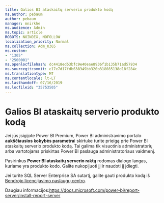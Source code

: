 ```yaml
---
title: Galios BI ataskaitų serverio produkto kodą
ms.author: pebaum
author: pebaum
manager: mnirkhe
ms.audience: Admin
ms.topic: article
ROBOTS: NOINDEX, NOFOLLOW
localization_priority: Normal
ms.collection: Adm_O365
ms.custom:
- "1305"
- "2500001"
ms.openlocfilehash: dc4418ed53bfc9e40eae8936f1b135b71ad57934
ms.sourcegitcommit: e17e7d17fdb638349bb320b318085138d18f284c
ms.translationtype: MT
ms.contentlocale: lt-LT
ms.lasthandoff: 07/16/2019
ms.locfileid: "35753505"
---
```

# <a name="power-bi-report-server-product-key"></a>Galios BI ataskaitų serverio produkto kodą

Jei jūs įsigijote Power BI Premium, Power BI administravimo portalo **aukščiausios kokybės parametrai** skirtuke turite prieigą prie Power BI ataskaitų serverio produkto kodą. Tai galima tik visuotinis administratorių arba vartotojams priskirtas Power BI paslauga administratoriaus vaidmenį.

Pasirinkus **Power BI ataskaitų serverio raktą** rodomas dialogo langas, kuriame yra produkto kodo. Galite nukopijuoti jį ir naudoti jį įdiegti.

Jei turite SQL Server Enterprise SA sutartį, galite gauti produkto kodą iš [Bendrojo licencijavimo paslaugų centro](https://www.microsoft.com/Licensing/servicecenter/).

Daugiau informacijos:https://docs.microsoft.com/power-bi/report-server/install-report-server
